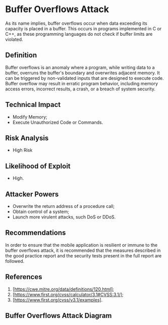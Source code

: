# Buffer Overflows Attack

As its name implies, buffer overflows occur when data exceeding its capacity is placed in a buffer. This occurs in programs implemented in C or C++, as these programming languages do not check if buffer limits are violated.


## Definition

Buffer overflows is an anomaly where a program, while writing data to a buffer, overruns the buffer's boundary and overwrites adjacent memory. It can be triggered by non-validated inputs that are designed to execute code. Buffer overflow may result in erratic program behavior, including memory access errors, incorrect results, a crash, or a breach of system security.

## Technical Impact
 * Modify Memory; 
 * Execute Unauthorized Code or Commands.

## Risk Analysis
 * High Risk

## Likelihood of Exploit
 * High.
 
## Attacker Powers

 * Overwrite the return address of a procedure call;
 * Obtain control of a system;
 * Launch more virulent attacks, such DoS or DDoS.

## Recommendations

In order to ensure that the mobile application is resilient or immune to the buffer overflows attack, it is recommended that the measures described in the good practice report and the security tests present in the full report are followed.

## References
 1. [https://cwe.mitre.org/data/definitions/120.html];
 2. [https://www.first.org/cvss/calculator/3.1#CVSS:3.1/];
 3. [https://www.first.org/cvss/v3.1/examples].
 
 
## Buffer Overflows Attack Diagram


